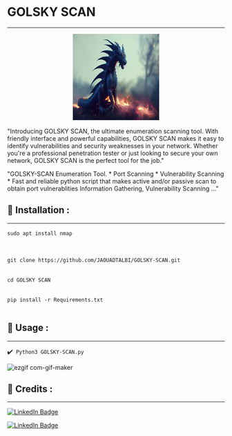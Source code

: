 # GOLSKY SCAN
---
<p align="center">
<img src="logos.jpg" alt="center" style="width:200px; height:200px"/>
</p>

"Introducing GOLSKY SCAN, the ultimate enumeration scanning tool. With friendly interface and powerful capabilities, GOLSKY SCAN makes it easy to identify vulnerabilities and security weaknesses in your network. Whether you're a professional penetration tester or just looking to secure your own network, GOLSKY SCAN is the perfect tool for the job."

"GOLSKY-SCAN Enumeration Tool. * Port Scanning * Vulnerability Scanning * Fast and reliable python script that makes active and/or passive scan to obtain port vulnerablities Information Gathering, Vulnerability Scanning …"

## :pushpin: Installation :
---

``` 
sudo apt install nmap
  
``` 
```

git clone https://github.com/JAOUADTALBI/GOLSKY-SCAN.git
  
```
```
cd GOLSKY SCAN
  
```
```
pip install -r Requirements.txt
  
```
## :pushpin: Usage :
---

✔️`` Python3 GOLSKY-SCAN.py``

![ezgif com-gif-maker](https://u.gif)
## 📜 Credits :
---

[![LinkedIn Badge](https://img.shields.io/badge/LinkedIn-0077B5?style=for-the-badge&logo=linkedin&logoColor=white)](https://www.linkedin.com/in/jaouad-talbi/)

[![LinkedIn Badge](https://img.shields.io/badge/LinkedIn-0077B5?style=for-the-badge&logo=linkedin&logoColor=white)](https://www.linkedin.com/in/jaouad-talbi/)
